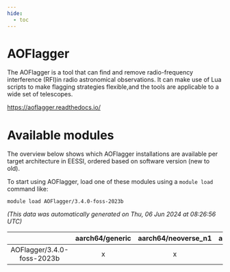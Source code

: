 ```yaml
---
hide:
  - toc
---
```


AOFlagger
=========


The AOFlagger is a tool that can find and remove radio-frequency interference (RFI)in radio astronomical observations. It can make use of Lua scripts to make flagging strategies flexible,and the tools are applicable to a wide set of telescopes.

https://aoflagger.readthedocs.io/
# Available modules


The overview below shows which AOFlagger installations are available per target architecture in EESSI, ordered based on software version (new to old).

To start using AOFlagger, load one of these modules using a `module load` command like:

```shell
module load AOFlagger/3.4.0-foss-2023b
```

*(This data was automatically generated on Thu, 06 Jun 2024 at 08:26:56 UTC)*  

| |aarch64/generic|aarch64/neoverse_n1|aarch64/neoverse_v1|x86_64/generic|x86_64/amd/zen2|x86_64/amd/zen3|x86_64/intel/haswell|x86_64/intel/skylake_avx512|
| :---: | :---: | :---: | :---: | :---: | :---: | :---: | :---: | :---: |
|AOFlagger/3.4.0-foss-2023b|x|x|x|x|x|x|x|x|
